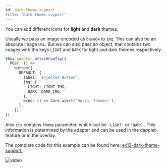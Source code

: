 ```yaml
---
id: dark-theme-support
title: 'Dark theme support'
---
```


You can add different icons for **light** and **dark** themes.

Usually we pass an image encoded as `base64` to `img`. This can also be an absolute image `URL`. But we can also pass an object, that contains two images with the keys `LIGHT` and `DARK` for light and dark themes respectively.

```typescript
this.adapter.attachConfig({
  POST: () =>
    button({
      DEFAULT: {
        label: 'Injected Button',
        img: {
          LIGHT: LIGHT_IMG,
          DARK: DARK_IMG,
        },
        exec: () => Core.alert('Hello, Themes!'),
      },
    }),
})
```

Also `ctx` contains `theme` parameter, which can be `'LIGHT'` or `'DARK'`. This information is determined by the adapter and can be used in the dapplet-feature or in the overlay.

The complete code for this example can be found here: [ex12-dark-theme-support.](https://github.com/dapplets/dapplet-template/tree/ex12-dark-theme-support)

![video](/video/ex_12.gif)
